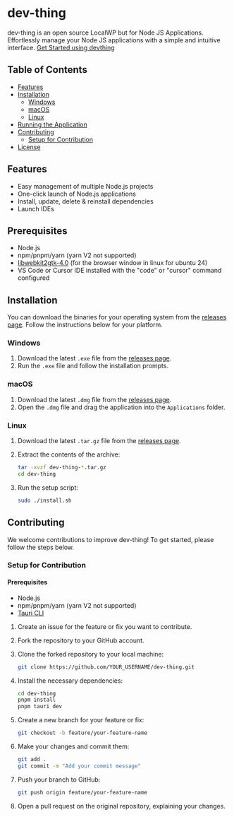 # dev-thing

dev-thing is an open source LocalWP but for Node JS Applications. Effortlessly manage your Node JS applications with a simple and intuitive interface. [Get Started using devthing](GETTING_STARTED.md)

## Table of Contents

- [Features](#features)
- [Installation](#installation)
  - [Windows](#windows)
  - [macOS](#macos)
  - [Linux](#linux)
- [Running the Application](#running-the-application)
- [Contributing](#contributing)
  - [Setup for Contribution](#setup-for-contribution)
- [License](#license)

## Features

- Easy management of multiple Node.js projects
- One-click launch of Node.js applications
- Install, update, delete & reinstall dependencies
- Launch IDEs

## Prerequisites

- Node.js
- npm/pnpm/yarn (yarn V2 not supported)
- [libwebkit2gtk-4.0](https://github.com/tauri-apps/tauri/issues/9662) (for the browser window in linux for ubuntu 24)
- VS Code or Cursor IDE installed with the "code" or "cursor" command configured

## Installation

You can download the binaries for your operating system from the [releases page](https://github.com/SoftServedWeb-com/dev-thing/releases). Follow the instructions below for your platform.

### Windows

1. Download the latest `.exe` file from the [releases page](https://github.com/SoftServedWeb-com/dev-thing/releases).
2. Run the `.exe` file and follow the installation prompts.


### macOS

1. Download the latest `.dmg` file from the [releases page](https://github.com/SoftServedWeb-com/dev-thing/releases).
2. Open the `.dmg` file and drag the application into the `Applications` folder.


### Linux

1. Download the latest `.tar.gz` file from the [releases page](https://github.com/SoftServedWeb-com/dev-thing/releases).
2. Extract the contents of the archive:

    ```bash
    tar -xvzf dev-thing-*.tar.gz
    cd dev-thing
    ```

3. Run the setup script:

    ```bash
    sudo ./install.sh
    ```

## Contributing

We welcome contributions to improve dev-thing! To get started, please follow the steps below.

### Setup for Contribution

#### Prerequisites

- Node.js
- npm/pnpm/yarn (yarn V2 not supported)
- [Tauri CLI](https://tauri.app/v1/guides/getting-started/prerequisites)

1. Create an issue for the feature or fix you want to contribute.
2. Fork the repository to your GitHub account.
3. Clone the forked repository to your local machine:

    ```bash
    git clone https://github.com/YOUR_USERNAME/dev-thing.git
    ```

4. Install the necessary dependencies:

    ```bash
    cd dev-thing
    pnpm install
    pnpm tauri dev
    ```

5. Create a new branch for your feature or fix:

    ```bash
    git checkout -b feature/your-feature-name
    ```

6. Make your changes and commit them:

    ```bash
    git add .
    git commit -m "Add your commit message"
    ```

7. Push your branch to GitHub:

    ```bash
    git push origin feature/your-feature-name
    ```

8. Open a pull request on the original repository, explaining your changes.

